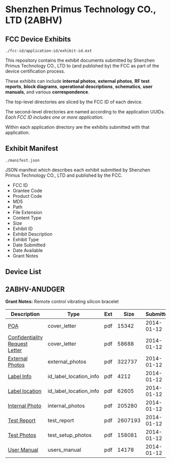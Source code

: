 # Shenzhen Primus Technology CO., LTD (2ABHV)
## FCC Device Exhibits

```
./fcc-id/application-id/exhibit-id.ext
```

This repository contains the exhibit documents submitted by Shenzhen Primus Technology CO., LTD to (and published by) the FCC as part of the device certification process.

These exhibits can include **internal photos**, **external photos**, **RF test reports**, **block diagrams**, **operational descriptions**, **schematics**, **user manuals**, and various **correspondence**.

The top-level directories are sliced by the FCC ID of each device.

The second-level directories are named according to the application UUIDs. *Each FCC ID includes one or more application.*

Within each application directory are the exhibits submitted with that application. 

## Exhibit Manifest

```
./manifest.json
```

JSON manifest which describes each exhibit submitted by Shenzhen Primus Technology CO., LTD and published by the FCC.

- FCC ID
- Grantee Code
- Product Code
- MD5
- Path
- File Extension
- Content Type
- Size
- Exhibit ID
- Exhibit Description
- Exhibit Type
- Date Submitted
- Date Available
- Grant Notes

## Device List
## 2ABHV-ANUDGER
**Grant Notes:** Remote control vibrating silicon bracelet

| Description | Type | Ext | Size | Submitted | Available |
| ----------- | ---- | --- | ---- | --------- | --------- |
| [POA](2ABHV-ANUDGER/22e95696e6fc1349da3b4550e68565c3/2163574.pdf) | cover_letter | pdf | 15342 | 2014-01-12 | 2014-01-12 |
| [Confidentiality Request Letter](2ABHV-ANUDGER/22e95696e6fc1349da3b4550e68565c3/2163575.pdf) | cover_letter | pdf | 58688 | 2014-01-12 | 2014-01-12 |
| [External Photos](2ABHV-ANUDGER/22e95696e6fc1349da3b4550e68565c3/2163576.pdf) | external_photos | pdf | 322737 | 2014-01-12 | 2014-01-12 |
| [Label Info](2ABHV-ANUDGER/22e95696e6fc1349da3b4550e68565c3/2163577.pdf) | id_label_location_info | pdf | 4212 | 2014-01-12 | 2014-01-12 |
| [Label location](2ABHV-ANUDGER/22e95696e6fc1349da3b4550e68565c3/2163579.pdf) | id_label_location_info | pdf | 62605 | 2014-01-12 | 2014-01-12 |
| [Internal Photo](2ABHV-ANUDGER/22e95696e6fc1349da3b4550e68565c3/2163578.pdf) | internal_photos | pdf | 205280 | 2014-01-12 | 2014-01-12 |
| [Test Report](2ABHV-ANUDGER/22e95696e6fc1349da3b4550e68565c3/2163581.pdf) | test_report | pdf | 2607193 | 2014-01-12 | 2014-01-12 |
| [Test Photos](2ABHV-ANUDGER/22e95696e6fc1349da3b4550e68565c3/2163580.pdf) | test_setup_photos | pdf | 158081 | 2014-01-12 | 2014-01-12 |
| [User Manual](2ABHV-ANUDGER/22e95696e6fc1349da3b4550e68565c3/2163582.pdf) | users_manual | pdf | 14178 | 2014-01-12 | 2014-01-12 |
